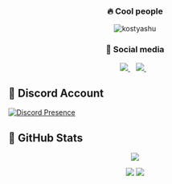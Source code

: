 <h3 align="center">🔥 Cool people </h3>
<p align='center'>
<img src="https://komarev.com/ghpvc/?username=kostyaaaaa&label=Ziyaretçi%20Sayısı&color=blueviolet&style=for-the-badge" alt="kostyashu"/>
</p>
<h3 align="center">🌟 Social media </h3>
<p align='center'>
<a href="https://discord.gg/1902">
<img src= "https://img.shields.io/badge/Discord%20-7289DA.svg?&amp;style=for-the-badge&amp;logo=discord&amp;logoColor=white"/> </a>&nbsp;&nbsp;
<a href="https://github.com/kostyashu">
<img src= "https://img.shields.io/badge/Github%20-171515.svg?&amp;style=for-the-badge&amp;logo=github&amp;logoColor=white"/> </a>&nbsp;&nbsp;
</p>

## 🐉 Discord Account
[![Discord Presence](https://lanyard-profile-readme.vercel.app/api/970745456877527050?hideDiscrim=true)](https://discord.com/users/970745456877527050)

## 🍷 GitHub Stats
<p align = 'center'>
    <img src='https://github-readme-streak-stats.herokuapp.com/?user=kostyabey&theme=gotham&hide_border=true'>
</p>
<p align = 'center'>
    <img src='https://github-readme-stats.vercel.app/api?username=kostyashu&count_private=true&include_all_commits=true&show_icons=true&theme=gotham&hide_border=true&line_height=27'/>
    <img src='https://github-readme-stats.vercel.app/api/top-langs/?username=kostyashu&show_icons=true&hide=php,html,typescript,css,markdown,python&theme=gotham&line_height=27&hide_border=true'/>
</p>
